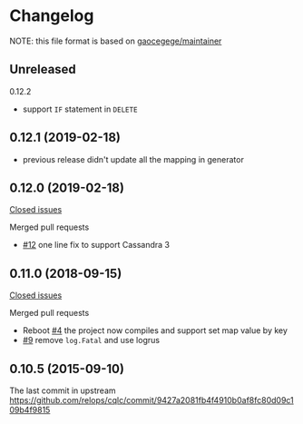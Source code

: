 # Changelog

NOTE: this file format is based on [gaocegege/maintainer](https://github.com/gaocegege/maintainer/blob/master/CHANGELOG.md)

## Unreleased

0.12.2 

- support `IF` statement in `DELETE`

## 0.12.1 (2019-02-18)

- previous release didn't update all the mapping in generator

## 0.12.0 (2019-02-18)

[Closed issues](https://github.com/pingginp/cqlc/issues?q=is%3Aissue+milestone%3A0.12.0+is%3Aclosed)

Merged pull requests

- [#12](https://github.com/pingginp/cqlc/pull/12) one line fix to support Cassandra 3

## 0.11.0 (2018-09-15)

[Closed issues](https://github.com/pingginp/cqlc/issues?q=is%3Aissue+is%3Aclosed+milestone%3A0.11.0)
 
Merged pull requests

- Reboot [#4](https://github.com/pingginp/cqlc/pull/4) the project now compiles and support set map value by key
- [#9](https://github.com/pingginp/cqlc/pull/9) remove `log.Fatal` and use logrus

## 0.10.5 (2015-09-10)

The last commit in upstream https://github.com/relops/cqlc/commit/9427a2081fb4f4910b0af8fc80d09c109b4f9815